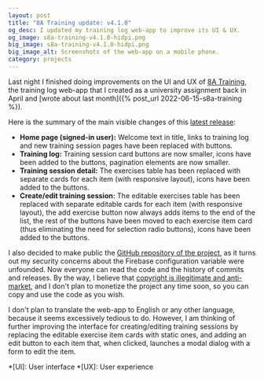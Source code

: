 ```yaml
---
layout: post
title: "8A Training update: v4.1.0"
og_desc: I updated my training log web-app to improve its UI & UX.
og_image: s8a-training-v4.1.0-hidpi.png
big_image: s8a-training-v4.1.0-hidpi.png
big_image_alt: Screenshots of the web-app on a mobile phone.
category: projects
---
```

Last night I finished doing improvements on the UI and UX of [8A Training](https://s8a-training.web.app/), the training log web-app that I created as a university assignment back in April and [wrote about last month]({% post_url 2022-06-15-s8a-training %}).

Here is the summary of the main visible changes of this [latest release](https://github.com/S8A/umc-prw703-proyecto/releases/tag/v4.1.0):
- **Home page (signed-in user):** Welcome text in title, links to training log and new training session pages have been replaced with buttons.
- **Training log:** Training session card buttons are now smaller, icons have been added to the buttons, pagination elements are now smaller.
- **Training session detail:** The exercises table has been replaced with separate cards for each item (with responsive layout), icons have been added to the buttons.
- **Create/edit training session:** The editable exercises table has been replaced with separate editable cards for each item (with responsive layout), the add exercise button now always adds items to the end of the list, the rest of the buttons have been moved to each exercise item card (thus eliminating the need for selection radio buttons), icons have been added to the buttons.

I also decided to make public the [GitHub repository of the project](https://github.com/S8A/umc-prw703-proyecto), as it turns out my security concerns about the Firebase configuration variable were unfounded. Now everyone can read the code and the history of commits and releases. By the way, I believe that [copyright is illegitimate and anti-market](https://mises.org/library/against-intellectual-property-0), and I don't plan to monetize the project any time soon, so you can copy and use the code as you wish.

I don't plan to translate the web-app to English or any other language, because it seems excessively tedious to do. However, I am thinking of further improving the interface for creating/editing training sessions by replacing the editable exercise item cards with static ones, and adding an edit button to each item that, when clicked, launches a modal dialog with a form to edit the item.


*[UI]: User interface
*[UX]: User experience
